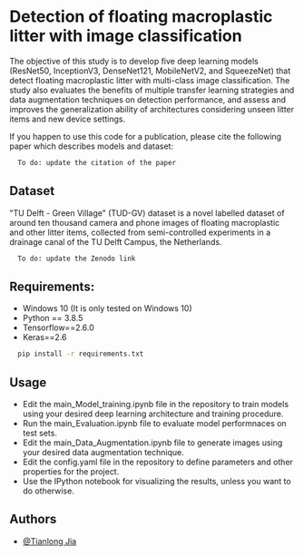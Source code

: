 
# Detection of floating macroplastic litter with image classification

The objective of this study is to develop five deep learning models (ResNet50, InceptionV3, DenseNet121, MobileNetV2, and SqueezeNet) that detect floating macroplastic litter with multi-class image classification. The study also evaluates the benefits of multiple transfer learning strategies and data augmentation techniques on detection performance, and assess and improves the generalization ability of architectures considering unseen litter items and new device settings.

If you happen to use this code for a publication, please cite the following paper which describes models and dataset:

```bash
  To do: update the citation of the paper 
```
## Dataset

"TU Delft - Green Village" (TUD-GV) dataset is a novel labelled
dataset of around ten thousand camera and phone images of floating macroplastic and other
litter items, collected from semi-controlled experiments in a drainage canal of the TU Delft
Campus, the Netherlands. 

```bash
  To do: update the Zenodo link
```


## Requirements:
- Windows 10 (It is only tested on Windows 10)
- Python == 3.8.5
- Tensorflow==2.6.0
- Keras==2.6

```bash
  pip install -r requirements.txt
```
## Usage

-  Edit the main_Model_training.ipynb file in the repository to train models using your desired deep learning architecture and training procedure.
-  Run the main_Evaluation.ipynb file to evaluate model performnaces on test sets.
-  Edit the main_Data_Augmentation.ipynb file to generate images using your desired data augmentation technique.
-  Edit the config.yaml file in the repository to define parameters and other properties for the project.
-  Use the IPython notebook for visualizing the results, unless you want to do otherwise.


## Authors

- [@Tianlong Jia](https://github.com/TianlongJia)

